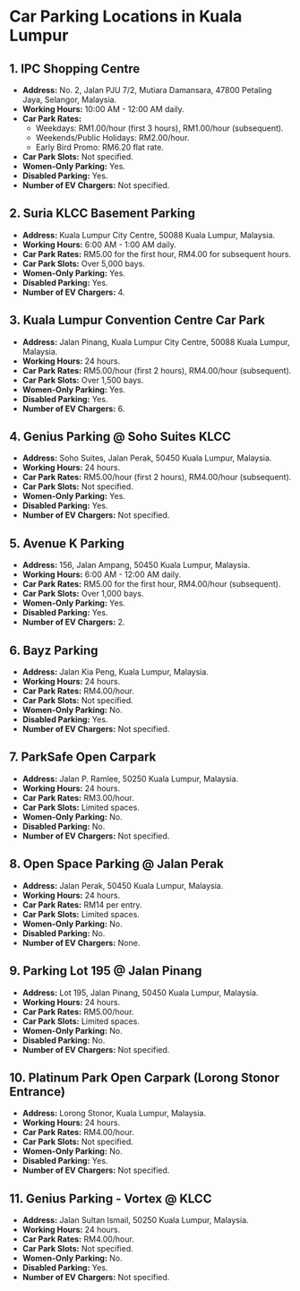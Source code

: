 # Car Parking Locations in Kuala Lumpur

## 1. IPC Shopping Centre
- **Address:** No. 2, Jalan PJU 7/2, Mutiara Damansara, 47800 Petaling Jaya, Selangor, Malaysia.
- **Working Hours:** 10:00 AM - 12:00 AM daily.
- **Car Park Rates:**
  - Weekdays: RM1.00/hour (first 3 hours), RM1.00/hour (subsequent).
  - Weekends/Public Holidays: RM2.00/hour.
  - Early Bird Promo: RM6.20 flat rate.
- **Car Park Slots:** Not specified.
- **Women-Only Parking:** Yes.
- **Disabled Parking:** Yes.
- **Number of EV Chargers:** Not specified.

## 2. Suria KLCC Basement Parking
- **Address:** Kuala Lumpur City Centre, 50088 Kuala Lumpur, Malaysia.
- **Working Hours:** 6:00 AM - 1:00 AM daily.
- **Car Park Rates:** RM5.00 for the first hour, RM4.00 for subsequent hours.
- **Car Park Slots:** Over 5,000 bays.
- **Women-Only Parking:** Yes.
- **Disabled Parking:** Yes.
- **Number of EV Chargers:** 4.

## 3. Kuala Lumpur Convention Centre Car Park
- **Address:** Jalan Pinang, Kuala Lumpur City Centre, 50088 Kuala Lumpur, Malaysia.
- **Working Hours:** 24 hours.
- **Car Park Rates:** RM5.00/hour (first 2 hours), RM4.00/hour (subsequent).
- **Car Park Slots:** Over 1,500 bays.
- **Women-Only Parking:** Yes.
- **Disabled Parking:** Yes.
- **Number of EV Chargers:** 6.

## 4. Genius Parking @ Soho Suites KLCC
- **Address:** Soho Suites, Jalan Perak, 50450 Kuala Lumpur, Malaysia.
- **Working Hours:** 24 hours.
- **Car Park Rates:** RM5.00/hour (first 2 hours), RM4.00/hour (subsequent).
- **Car Park Slots:** Not specified.
- **Women-Only Parking:** Yes.
- **Disabled Parking:** Yes.
- **Number of EV Chargers:** Not specified.

## 5. Avenue K Parking
- **Address:** 156, Jalan Ampang, 50450 Kuala Lumpur, Malaysia.
- **Working Hours:** 6:00 AM - 12:00 AM daily.
- **Car Park Rates:** RM5.00 for the first hour, RM4.00/hour (subsequent).
- **Car Park Slots:** Over 1,000 bays.
- **Women-Only Parking:** Yes.
- **Disabled Parking:** Yes.
- **Number of EV Chargers:** 2.

## 6. Bayz Parking
- **Address:** Jalan Kia Peng, Kuala Lumpur, Malaysia.
- **Working Hours:** 24 hours.
- **Car Park Rates:** RM4.00/hour.
- **Car Park Slots:** Not specified.
- **Women-Only Parking:** No.
- **Disabled Parking:** Yes.
- **Number of EV Chargers:** Not specified.

## 7. ParkSafe Open Carpark
- **Address:** Jalan P. Ramlee, 50250 Kuala Lumpur, Malaysia.
- **Working Hours:** 24 hours.
- **Car Park Rates:** RM3.00/hour.
- **Car Park Slots:** Limited spaces.
- **Women-Only Parking:** No.
- **Disabled Parking:** No.
- **Number of EV Chargers:** Not specified.

## 8. Open Space Parking @ Jalan Perak
- **Address:** Jalan Perak, 50450 Kuala Lumpur, Malaysia.
- **Working Hours:** 24 hours.
- **Car Park Rates:** RM14 per entry.
- **Car Park Slots:** Limited spaces.
- **Women-Only Parking:** No.
- **Disabled Parking:** No.
- **Number of EV Chargers:** None.

## 9. Parking Lot 195 @ Jalan Pinang
- **Address:** Lot 195, Jalan Pinang, 50450 Kuala Lumpur, Malaysia.
- **Working Hours:** 24 hours.
- **Car Park Rates:** RM5.00/hour.
- **Car Park Slots:** Limited spaces.
- **Women-Only Parking:** No.
- **Disabled Parking:** No.
- **Number of EV Chargers:** Not specified.

## 10. Platinum Park Open Carpark (Lorong Stonor Entrance)
- **Address:** Lorong Stonor, Kuala Lumpur, Malaysia.
- **Working Hours:** 24 hours.
- **Car Park Rates:** RM4.00/hour.
- **Car Park Slots:** Not specified.
- **Women-Only Parking:** No.
- **Disabled Parking:** Yes.
- **Number of EV Chargers:** Not specified.

## 11. Genius Parking - Vortex @ KLCC
- **Address:** Jalan Sultan Ismail, 50250 Kuala Lumpur, Malaysia.
- **Working Hours:** 24 hours.
- **Car Park Rates:** RM4.00/hour.
- **Car Park Slots:** Not specified.
- **Women-Only Parking:** No.
- **Disabled Parking:** Yes.
- **Number of EV Chargers:** Not specified.
